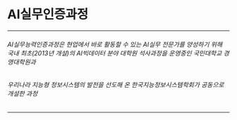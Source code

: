 # AI실무인증과정 
---------
###### AI실무능력인증과정은 현업에서 바로 활동할 수 있는 AI실무 전문가를 양성하기 위해 국내 최초(2013년 개설)의 AI빅데이터 분야 대학원 석사과정을 운영중인 국민대학교 경영대학원과
###### 우리나라 지능형 정보시스템의 발전을 선도해 온 한국지능정보시스템학회가 공동으로 개설한 과정
---------
